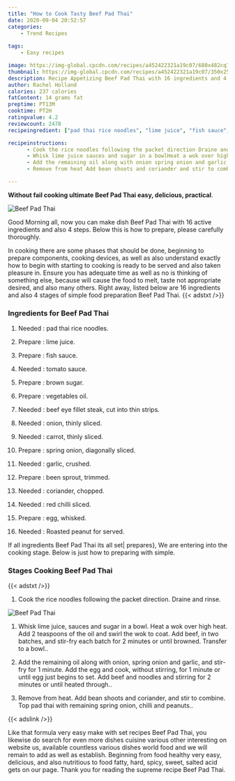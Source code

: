 ```yaml
---
title: "How to Cook Tasty Beef Pad Thai"
date: 2020-09-04 20:52:57
categories:
    - Trend Recipes
    
tags:
    - Easy recipes

image: https://img-global.cpcdn.com/recipes/a452422321a19c07/680x482cq70/beef-pad-thai-recipe-main-photo.jpg
thumbnail: https://img-global.cpcdn.com/recipes/a452422321a19c07/350x250cq70/beef-pad-thai-recipe-main-photo.jpg
description: Recipe Appetizing Beef Pad Thai with 16 ingredients and 4 stages of easy cooking.
author: Rachel Holland
calories: 237 calories
fatContent: 14 grams fat
preptime: PT13M
cooktime: PT2H
ratingvalue: 4.2
reviewcount: 2478
recipeingredient: ["pad thai rice noodles", "lime juice", "fish sauce", "tomato sauce", "brown sugar", "vegetables oil", "beef eye fillet steak cut into thin strips", "onion thinly sliced", "carrot thinly sliced", "spring onion diagonally sliced", "garlic crushed", "been sprout trimmed", "coriander chopped", "red chilli sliced", "egg whisked", "Roasted peanut for served"]

recipeinstructions: 
      - Cook the rice noodles following the packet direction Draine and rinse 
      - Whisk lime juice sauces and sugar in a bowlHeat a wok over high heat Add 2 teaspoons of the oil and swirl the wok to coat Add beef in two batches and stirfry each batch for 2 minutes or until browned Transfer to a bowl 
      - Add the remaining oil along with onion spring onion and garlic and stirfry for 1 minute Add the egg and cook without stirring for 1 minute or until egg just begins to set Add beef and noodles and stirring for 2 minutes or until heated through 
      - Remove from heat Add bean shoots and coriander and stir to combine Top pad thai with remaining spring onion chilli and peanuts

---
```




**Without fail cooking ultimate Beef Pad Thai easy, delicious, practical**. 


![Beef Pad Thai](https://img-global.cpcdn.com/recipes/a452422321a19c07/680x482cq70/beef-pad-thai-recipe-main-photo.jpg "Beef Pad Thai")




Good Morning all, now you can make dish Beef Pad Thai with 16 active ingredients and also 4 steps. Below this is how to prepare, please carefully thoroughly.

In cooking there are some phases that should be done, beginning to prepare components, cooking devices, as well as also understand exactly how to begin with starting to cooking is ready to be served and also taken pleasure in. Ensure you has adequate time as well as no is thinking of something else, because will cause the food to melt, taste not appropriate desired, and also many others. Right away, listed below are 16 ingredients and also 4 stages of simple food preparation Beef Pad Thai.
{{< adstxt />}}

### Ingredients for Beef Pad Thai


1. Needed  : pad thai rice noodles.

1. Prepare  : lime juice.

1. Prepare  : fish sauce.

1. Needed  : tomato sauce.

1. Prepare  : brown sugar.

1. Prepare  : vegetables oil.

1. Needed  : beef eye fillet steak, cut into thin strips.

1. Needed  : onion, thinly sliced.

1. Needed  : carrot, thinly sliced.

1. Prepare  : spring onion, diagonally sliced.

1. Needed  : garlic, crushed.

1. Prepare  : been sprout, trimmed.

1. Needed  : coriander, chopped.

1. Needed  : red chilli sliced.

1. Prepare  : egg, whisked.

1. Needed  : Roasted peanut for served.



If all ingredients Beef Pad Thai its all set| prepares}, We are entering into the cooking stage. Below is just how to preparing with simple.

### Stages Cooking Beef Pad Thai

{{< adstxt />}}


1. Cook the rice noodles following the packet direction. Draine and rinse.



![Beef Pad Thai](https://img-global.cpcdn.com/steps/01344f49c9411af7/160x128cq70/beef-pad-thai-recipe-step-1-photo.jpg" "Beef Pad Thai")



1. Whisk lime juice, sauces and sugar in a bowl.
Heat a wok over high heat. Add 2 teaspoons of the oil and swirl the wok to coat. Add beef, in two batches, and stir-fry each batch for 2 minutes or until browned. Transfer to a bowl..



1. Add the remaining oil along with onion, spring onion and garlic, and stir-fry for 1 minute. Add the egg and cook, without stirring, for 1 minute or until egg just begins to set. Add beef and noodles and stirring for 2 minutes or until heated through..



1. Remove from heat. Add bean shoots and coriander, and stir to combine. Top pad thai with remaining spring onion, chilli and peanuts..





{{< adslink />}}

Like that formula very easy make with set recipes Beef Pad Thai, you likewise do search for even more dishes cuisine various other interesting on website us, available countless various dishes world food and we will remain to add as well as establish. Beginning from food healthy very easy, delicious, and also nutritious to food fatty, hard, spicy, sweet, salted acid gets on our page. Thank you for reading the supreme recipe Beef Pad Thai.
